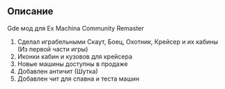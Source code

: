 ## Описание

Gde мод для Ex Machina Community Remaster

1. Сделал играбельными Скаут, Боец, Охотник, Крейсер и их кабины (Из первой части игры)
2. Иконки кабин и кузовов для крейсера
3. Новые машины доступны в продаже
4. Добавлен античит (Шутка)
5. Добавлен чит для спавна и теста машин
